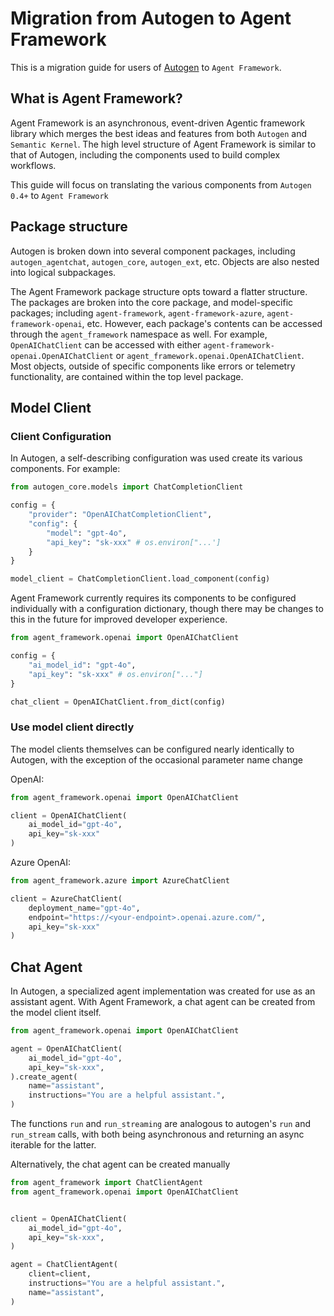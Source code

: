 # Migration from Autogen to Agent Framework

This is a migration guide for users of [Autogen](https://microsoft.github.io/autogen/stable/) to `Agent Framework`.


## What is Agent Framework?
Agent Framework is an asynchronous, event-driven Agentic framework library which merges the best ideas and features from both `Autogen` and `Semantic Kernel`. The high level structure of Agent Framework is similar to that of Autogen, including the components used to build complex workflows.

This guide will focus on translating the various components from `Autogen 0.4+` to `Agent Framework`

## Package structure

Autogen is broken down into several component packages, including `autogen_agentchat`, `autogen_core`, `autogen_ext`, etc. Objects are also nested into logical subpackages.

The Agent Framework package structure opts toward a flatter structure. The packages are broken into the core package, and model-specific packages; including `agent-framework`, `agent-framework-azure`, `agent-framework-openai`, etc. However, each package's contents can be accessed through the `agent_framework` namespace as well. For example, `OpenAIChatClient` can be accessed with either `agent-framework-openai.OpenAIChatClient` or `agent_framework.openai.OpenAIChatClient`. Most objects, outside of specific components like errors or telemetry functionality, are contained within the top level package.

## Model Client

### Client Configuration

In Autogen, a self-describing configuration was used create its various components. For example:

```python
from autogen_core.models import ChatCompletionClient

config = {
    "provider": "OpenAIChatCompletionClient",
    "config": {
        "model": "gpt-4o",
        "api_key": "sk-xxx" # os.environ["...']
    }
}

model_client = ChatCompletionClient.load_component(config)
```

Agent Framework currently requires its components to be configured individually with a configuration dictionary, though there may be changes to this in the future for improved developer experience.

```python
from agent_framework.openai import OpenAIChatClient

config = {
    "ai_model_id": "gpt-4o",
    "api_key": "sk-xxx" # os.environ["..."]
}

chat_client = OpenAIChatClient.from_dict(config)
```

### Use model client directly

The model clients themselves can be configured nearly identically to Autogen, with the exception of the occasional parameter name change

OpenAI:
```python
from agent_framework.openai import OpenAIChatClient

client = OpenAIChatClient(
    ai_model_id="gpt-4o",
    api_key="sk-xxx"
)
```

Azure OpenAI:
```python
from agent_framework.azure import AzureChatClient

client = AzureChatClient(
    deployment_name="gpt-4o",
    endpoint="https://<your-endpoint>.openai.azure.com/",
    api_key="sk-xxx"
)
```

## Chat Agent

In Autogen, a specialized agent implementation was created for use as an assistant agent. With Agent Framework, a chat agent can be created from the model client itself.

```python
from agent_framework.openai import OpenAIChatClient

agent = OpenAIChatClient(
    ai_model_id="gpt-4o",
    api_key="sk-xxx",
).create_agent(
    name="assistant",
    instructions="You are a helpful assistant.",
)
```

The functions `run` and `run_streaming` are analogous to autogen's `run` and `run_stream` calls, with both being asynchronous and returning an async iterable for the latter.

Alternatively, the chat agent can be created manually

```python
from agent_framework import ChatClientAgent
from agent_framework.openai import OpenAIChatClient


client = OpenAIChatClient(
    ai_model_id="gpt-4o",
    api_key="sk-xxx",
)

agent = ChatClientAgent(
    client=client,
    instructions="You are a helpful assistant.",
    name="assistant",
)
```